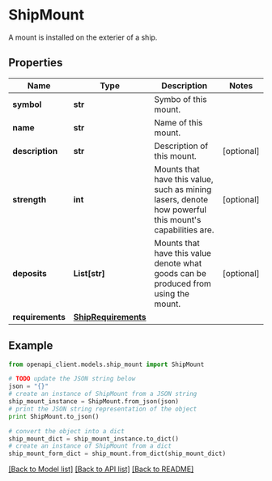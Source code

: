# ShipMount

A mount is installed on the exterier of a ship.

## Properties

Name | Type | Description | Notes
------------ | ------------- | ------------- | -------------
**symbol** | **str** | Symbo of this mount. | 
**name** | **str** | Name of this mount. | 
**description** | **str** | Description of this mount. | [optional] 
**strength** | **int** | Mounts that have this value, such as mining lasers, denote how powerful this mount&#39;s capabilities are. | [optional] 
**deposits** | **List[str]** | Mounts that have this value denote what goods can be produced from using the mount. | [optional] 
**requirements** | [**ShipRequirements**](ShipRequirements.md) |  | 

## Example

```python
from openapi_client.models.ship_mount import ShipMount

# TODO update the JSON string below
json = "{}"
# create an instance of ShipMount from a JSON string
ship_mount_instance = ShipMount.from_json(json)
# print the JSON string representation of the object
print ShipMount.to_json()

# convert the object into a dict
ship_mount_dict = ship_mount_instance.to_dict()
# create an instance of ShipMount from a dict
ship_mount_form_dict = ship_mount.from_dict(ship_mount_dict)
```
[[Back to Model list]](../README.md#documentation-for-models) [[Back to API list]](../README.md#documentation-for-api-endpoints) [[Back to README]](../README.md)


